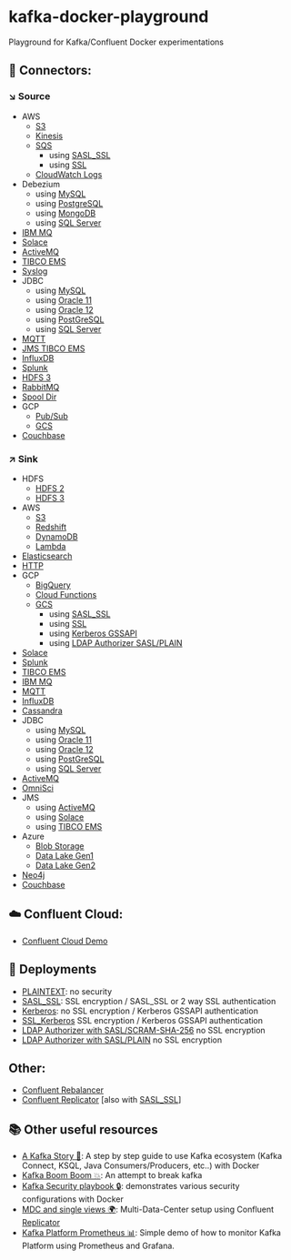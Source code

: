 # kafka-docker-playground

Playground for Kafka/Confluent Docker experimentations

## 🔗 Connectors:

### ↘️ Source

* AWS
    * [S3](connect/connect-s3-source)
    * [Kinesis](connect/connect-kinesis-source)
    * [SQS](connect/connect-sqs-source)
        * using [SASL_SSL](connect/connect-sqs-source/README.md#with-sasl_ssl-authentication)
        * using [SSL](connect/connect-sqs-source/README.md#with-ssl-authentication)
    * [CloudWatch Logs](connect/connect-aws-cloudwatch-source)
* Debezium
    * using [MySQL](connect/connect-debezium-mysql-source)
    * using [PostgreSQL](connect/connect-debezium-postgresql-source)
    * using [MongoDB](connect/connect-debezium-mongodb-source)
    * using [SQL Server](connect/connect-debezium-sqlserver-source)
* [IBM MQ](connect/connect-ibm-mq-source)
* [Solace](connect/connect-solace-source)
* [ActiveMQ](connect/connect-active-mq-source)
* [TIBCO EMS](connect/connect-tibco-source)
* [Syslog](connect/connect-syslog-source)
* JDBC
    * using [MySQL](connect/connect-jdbc-mysql-source)
    * using [Oracle 11](connect/connect-jdbc-oracle11-source)
    * using [Oracle 12](connect/connect-jdbc-oracle12-source)
    * using [PostGreSQL](connect/connect-jdbc-postgresql-source)
    * using [SQL Server](connect/connect-jdbc-sqlserver-source)
* [MQTT](connect/connect-mqtt-source)
* [JMS TIBCO EMS](connect/connect-jms-tibco-source)
* [InfluxDB](connect/connect-influxdb-source)
* [Splunk](connect/connect-splunk-source)
* [HDFS 3](connect/connect-hdfs3-source)
* [RabbitMQ](connect/connect-rabbitmq-source)
* [Spool Dir](connect/connect-spool-dir-source)
* GCP
  * [Pub/Sub](connect/connect-gcp-pubsub-source)
  * [GCS](connect/connect-gcs-source)
* [Couchbase](connect/connect-couchbase-source)

### ↗️ Sink

* HDFS
    * [HDFS 2](connect/connect-hdfs-sink)
    * [HDFS 3](connect/connect-hdfs3-sink)
* AWS
    * [S3](connect/connect-s3-sink)
    * [Redshift](connect/connect-aws-redshift-sink)
    * [DynamoDB](connect/connect-aws-dynamodb-sink)
    * [Lambda](connect/connect-aws-lambda-sink)
* [Elasticsearch](connect/connect-elasticsearch-sink)
* [HTTP](connect/connect-http-sink)
* GCP
    * [BigQuery](connect/connect-gcp-bigquery-sink)
    * [Cloud Functions](connect/connect-google-cloud-functions-sink)
    * [GCS](connect/connect-gcs-sink)
        * using [SASL_SSL](connect/connect-gcs-sink/README.md#with-sasl_ssl-authentication)
        * using [SSL](connect/connect-gcs-sink/README.md#with-ssl-authentication)
        * using [Kerberos GSSAPI](connect/connect-gcs-sink/README.md#with-kerberos-gssapi-authentication)
        * using [LDAP Authorizer SASL/PLAIN](connect/connect-gcs-sink/README.md#with-ldap-authorizer-with-saslplain)
* [Solace](connect/connect-solace-sink)
* [Splunk](connect/connect-splunk-sink)
* [TIBCO EMS](connect/connect-tibco-sink)
* [IBM MQ](connect/connect-ibm-mq-sink)
* [MQTT](connect/connect-mqtt-sink)
* [InfluxDB](connect/connect-influxdb-sink)
* [Cassandra](connect/connect-cassandra-sink)
* JDBC
    * using [MySQL](connect/connect-jdbc-mysql-sink)
    * using [Oracle 11](connect/connect-jdbc-oracle11-sink)
    * using [Oracle 12](connect/connect-jdbc-oracle12-sink)
    * using [PostGreSQL](connect/connect-jdbc-postgresql-sink)
    * using [SQL Server](connect/connect-jdbc-sqlserver-sink)
* [ActiveMQ](connect/connect-active-mq-sink)
* [OmniSci](connect/connect-omnisci-sink)
* JMS
    * using [ActiveMQ](connect/connect-jms-active-mq-sink)
    * using [Solace](connect/connect-jms-solace-sink)
    * using [TIBCO EMS](connect/connect-jms-tibco-sink)
* Azure
    * [Blob Storage](connect/connect-azure-blob-storage-sink)
    * [Data Lake Gen1](connect/connect-azure-data-lake-storage-gen1-sink)
    * [Data Lake Gen2](connect/connect-azure-data-lake-storage-gen2-sink)
* [Neo4j](connect/connect-neo4j-sink)
* [Couchbase](connect/connect-couchbase-sink)

## ☁️ Confluent Cloud:

* [Confluent Cloud Demo](ccloud/ccloud-demo)


## 🔐 Deployments

* [PLAINTEXT](environment/plaintext): no security
* [SASL_SSL](environment/sasl-ssl): SSL encryption / SASL_SSL or 2 way SSL authentication
* [Kerberos](environment/kerberos): no SSL encryption / Kerberos GSSAPI authentication
* [SSL_Kerberos](environment/ssl_kerberos) SSL encryption / Kerberos GSSAPI authentication
* [LDAP Authorizer with SASL/SCRAM-SHA-256](environment/ldap_authorizer_sasl_scram) no SSL encryption
* [LDAP Authorizer with SASL/PLAIN](environment/ldap_authorizer_sasl_plain) no SSL encryption

## Other:

* [Confluent Rebalancer](other/rebalancer)
* [Confluent Replicator](connect/connect-replicator) [also with [SASL_SSL](connect/connect-replicator/README.md#with-sasl_ssl-authentication)]

## 📚 Other useful resources

* [A Kafka Story 📖](https://github.com/framiere/a-kafka-story): A step by step guide to use Kafka ecosystem (Kafka Connect, KSQL, Java Consumers/Producers, etc..) with Docker
* [Kafka Boom Boom 💥](https://github.com/Dabz/kafka-boom-boom): An attempt to break kafka
* [Kafka Security playbook 🔒](https://github.com/Dabz/kafka-security-playbook): demonstrates various security configurations with Docker
* [MDC and single views 🌍](https://github.com/framiere/mdc-with-replicator-and-regexrouter): Multi-Data-Center setup using Confluent [Replicator](https://docs.confluent.io/current/connect/kafka-connect-replicator/index.html)
* [Kafka Platform Prometheus 📊](https://github.com/jeanlouisboudart/kafka-platform-prometheus): Simple demo of how to monitor Kafka Platform using Prometheus and Grafana.